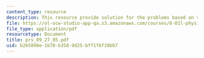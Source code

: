 ```yaml
---
content_type: resource
description: This resource provide solution for the problems based on velocity.
file: https://ol-ocw-studio-app-qa.s3.amazonaws.com/courses/8-01l-physics-i-classical-mechanics-fall-2005/b2b5898e1b70b3589d25bff1f6f28bb7_prs_09_27_05.pdf
file_type: application/pdf
resourcetype: Document
title: prs_09_27_05.pdf
uid: b2b5898e-1b70-b358-9d25-bff1f6f28bb7
---
```

